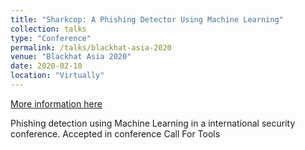 ```yaml
---
title: "Sharkcop: A Phishing Detector Using Machine Learning"
collection: talks
type: "Conference"
permalink: /talks/blackhat-asia-2020
venue: "Blackhat Asia 2020"
date: 2020-02-10
location: "Virtually"
---
```


[More information here](https://www.blackhat.com/asia-20/arsenal/schedule/index.html#sharkcop-a-phishing-detector-using-machine-learning-19337)

Phishing detection using Machine Learning in a international security conference.
Accepted in conference Call For Tools

